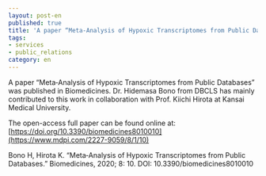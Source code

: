 ```yaml
---
layout: post-en
published: true
title: 'A paper “Meta‐Analysis of Hypoxic Transcriptomes from Public Databases” was published in Biomedicines.'
tags:
- services
- public_relations
category: en
---
```

A paper “Meta‐Analysis of Hypoxic Transcriptomes from Public Databases” was published in Biomedicines.
Dr. Hidemasa Bono from DBCLS has mainly contributed to this work in collaboration with Prof. Kiichi Hirota at Kansai Medical University.

The open-access full paper can be found online at:
[https://doi.org/10.3390/biomedicines8010010](https://www.mdpi.com/2227-9059/8/1/10)

Bono H, Hirota K. “Meta‐Analysis of Hypoxic Transcriptomes from Public Databases.” 
Biomedicines, 2020; 8: 10.
DOI: 10.3390/biomedicines8010010

